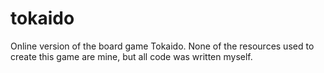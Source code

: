 # tokaido
Online version of the board game Tokaido. None of the resources used to create
this game are mine, but all code was written myself.

